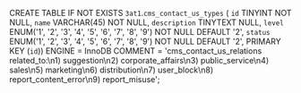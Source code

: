 
CREATE TABLE IF NOT EXISTS `3at1`.`cms_contact_us_types` (
  `id` TINYINT NOT NULL,
  `name` VARCHAR(45) NOT NULL,
  `description` TINYTEXT NULL,
  `level` ENUM('1', '2', '3', '4', '5', '6', '7', '8', '9') NOT NULL DEFAULT '2',
  `status` ENUM('1', '2', '3', '4', '5', '6', '7', '8', '9') NOT NULL DEFAULT '2',
  PRIMARY KEY (`id`))
ENGINE = InnoDB
COMMENT = 'cms_contact_us_relations related_to:\n1)	suggestion\n2)	corporate_affairs\n3)	public_service\n4)	sales\n5)	marketing\n6)	distribution\n7)	user_block\n8)	report_content_error\n9)	report_misuse';
